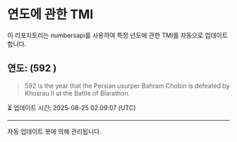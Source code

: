 
# 연도에 관한 TMI

이 리포지토리는 numbersapi를 사용하여 특정 년도에 관한 TMI를 자동으로 업데이트합니다.

## 연도: (592 )
> 592 is the year that the Persian usurper Bahram Chobin is defeated by Khosrau II at the Battle of Blarathon.

⏳ 업데이트 시간: 2025-08-25 02:09:07 (UTC)

---
자동 업데이트 봇에 의해 관리됩니다.
